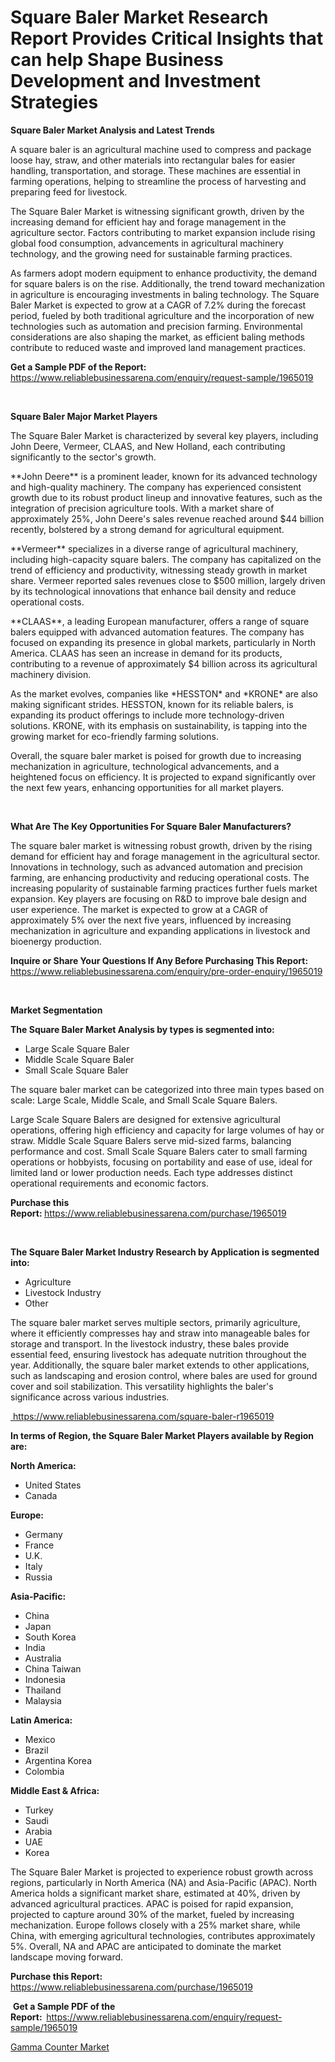 <p><h1>Square Baler Market Research Report Provides Critical Insights that can help Shape Business Development and Investment Strategies</h1></p><p><strong>Square Baler Market Analysis and Latest Trends</strong></p>
<p><p>A square baler is an agricultural machine used to compress and package loose hay, straw, and other materials into rectangular bales for easier handling, transportation, and storage. These machines are essential in farming operations, helping to streamline the process of harvesting and preparing feed for livestock.</p><p>The Square Baler Market is witnessing significant growth, driven by the increasing demand for efficient hay and forage management in the agriculture sector. Factors contributing to market expansion include rising global food consumption, advancements in agricultural machinery technology, and the growing need for sustainable farming practices. </p><p>As farmers adopt modern equipment to enhance productivity, the demand for square balers is on the rise. Additionally, the trend toward mechanization in agriculture is encouraging investments in baling technology. The Square Baler Market is expected to grow at a CAGR of 7.2% during the forecast period, fueled by both traditional agriculture and the incorporation of new technologies such as automation and precision farming. Environmental considerations are also shaping the market, as efficient baling methods contribute to reduced waste and improved land management practices.</p></p>
<p><strong>Get a Sample PDF of the Report:&nbsp;</strong> <a href="https://www.reliablebusinessarena.com/enquiry/request-sample/1965019?utm_campaign=2984&utm_medium=2&utm_source=Github&utm_content=ia&utm_term=08042025&utm_id=square-baler">https://www.reliablebusinessarena.com/enquiry/request-sample/1965019</a></p>
<p>&nbsp;</p>
<p><strong>Square Baler Major Market Players</strong></p>
<p><p>The Square Baler Market is characterized by several key players, including John Deere, Vermeer, CLAAS, and New Holland, each contributing significantly to the sector's growth.</p><p>**John Deere** is a prominent leader, known for its advanced technology and high-quality machinery. The company has experienced consistent growth due to its robust product lineup and innovative features, such as the integration of precision agriculture tools. With a market share of approximately 25%, John Deere's sales revenue reached around $44 billion recently, bolstered by a strong demand for agricultural equipment.</p><p>**Vermeer** specializes in a diverse range of agricultural machinery, including high-capacity square balers. The company has capitalized on the trend of efficiency and productivity, witnessing steady growth in market share. Vermeer reported sales revenues close to $500 million, largely driven by its technological innovations that enhance bail density and reduce operational costs.</p><p>**CLAAS**, a leading European manufacturer, offers a range of square balers equipped with advanced automation features. The company has focused on expanding its presence in global markets, particularly in North America. CLAAS has seen an increase in demand for its products, contributing to a revenue of approximately $4 billion across its agricultural machinery division.</p><p>As the market evolves, companies like *HESSTON* and *KRONE* are also making significant strides. HESSTON, known for its reliable balers, is expanding its product offerings to include more technology-driven solutions. KRONE, with its emphasis on sustainability, is tapping into the growing market for eco-friendly farming solutions.</p><p>Overall, the square baler market is poised for growth due to increasing mechanization in agriculture, technological advancements, and a heightened focus on efficiency. It is projected to expand significantly over the next few years, enhancing opportunities for all market players.</p></p>
<p>&nbsp;</p>
<p><strong>What Are The Key Opportunities For Square Baler Manufacturers?</strong></p>
<p><p>The square baler market is witnessing robust growth, driven by the rising demand for efficient hay and forage management in the agricultural sector. Innovations in technology, such as advanced automation and precision farming, are enhancing productivity and reducing operational costs. The increasing popularity of sustainable farming practices further fuels market expansion. Key players are focusing on R&D to improve bale design and user experience. The market is expected to grow at a CAGR of approximately 5% over the next five years, influenced by increasing mechanization in agriculture and expanding applications in livestock and bioenergy production.</p></p>
<p><strong>Inquire or Share Your Questions If Any Before Purchasing This Report:</strong> <a href="https://www.reliablebusinessarena.com/enquiry/pre-order-enquiry/1965019?utm_campaign=2984&utm_medium=2&utm_source=Github&utm_content=ia&utm_term=08042025&utm_id=square-baler">https://www.reliablebusinessarena.com/enquiry/pre-order-enquiry/1965019</a></p>
<p>&nbsp;</p>
<p><strong>Market Segmentation</strong></p>
<p><strong>The Square Baler Market Analysis by types is segmented into:</strong></p>
<p><ul><li>Large Scale Square Baler</li><li>Middle Scale Square Baler</li><li>Small Scale Square Baler</li></ul></p>
<p><p>The square baler market can be categorized into three main types based on scale: Large Scale, Middle Scale, and Small Scale Square Balers. </p><p>Large Scale Square Balers are designed for extensive agricultural operations, offering high efficiency and capacity for large volumes of hay or straw. Middle Scale Square Balers serve mid-sized farms, balancing performance and cost. Small Scale Square Balers cater to small farming operations or hobbyists, focusing on portability and ease of use, ideal for limited land or lower production needs. Each type addresses distinct operational requirements and economic factors.</p></p>
<p><strong>Purchase this Report:&nbsp;</strong><a href="https://www.reliablebusinessarena.com/purchase/1965019?utm_campaign=2984&utm_medium=2&utm_source=Github&utm_content=ia&utm_term=08042025&utm_id=square-baler">https://www.reliablebusinessarena.com/purchase/1965019</a></p>
<p>&nbsp;</p>
<p><strong>The Square Baler Market Industry Research by Application is segmented into:</strong></p>
<p><ul><li>Agriculture</li><li>Livestock Industry</li><li>Other</li></ul></p>
<p><p>The square baler market serves multiple sectors, primarily agriculture, where it efficiently compresses hay and straw into manageable bales for storage and transport. In the livestock industry, these bales provide essential feed, ensuring livestock has adequate nutrition throughout the year. Additionally, the square baler market extends to other applications, such as landscaping and erosion control, where bales are used for ground cover and soil stabilization. This versatility highlights the baler's significance across various industries.</p></p>
<p><a href="https://www.reliablebusinessarena.com/square-baler-r1965019?utm_campaign=2984&utm_medium=2&utm_source=Github&utm_content=ia&utm_term=08042025&utm_id=square-baler">&nbsp;https://www.reliablebusinessarena.com/square-baler-r1965019</a></p>
<p><strong>In terms of Region, the Square Baler Market Players available by Region are:</strong></p>
<p>
    <p> <strong> North America: </strong>
        <ul>
            <li>United States</li>
            <li>Canada</li>
        </ul>
        </p> 
    <p> <strong> Europe: </strong>
        <ul>
            <li>Germany</li>
            <li>France</li>
            <li>U.K.</li>
            <li>Italy</li>
            <li>Russia</li>
        </ul>
        </p> 
    <p> <strong> Asia-Pacific: </strong>
        <ul>
            <li>China</li>
            <li>Japan</li>
            <li>South Korea</li>
            <li>India</li>
            <li>Australia</li>
            <li>China Taiwan</li>
            <li>Indonesia</li>
            <li>Thailand</li>
            <li>Malaysia</li>
        </ul>
        </p> 
    <p> <strong> Latin America: </strong>
        <ul>
            <li>Mexico</li>
            <li>Brazil</li>
            <li>Argentina Korea</li>
            <li>Colombia</li>
        </ul>
        </p> 
    <p> <strong> Middle East & Africa: </strong>
        <ul>
            <li>Turkey</li>
            <li>Saudi</li>
            <li>Arabia</li>
            <li>UAE</li>
            <li>Korea</li>
        </ul>
    </p>
    </p>
<p><p>The Square Baler Market is projected to experience robust growth across regions, particularly in North America (NA) and Asia-Pacific (APAC). North America holds a significant market share, estimated at 40%, driven by advanced agricultural practices. APAC is poised for rapid expansion, projected to capture around 30% of the market, fueled by increasing mechanization. Europe follows closely with a 25% market share, while China, with emerging agricultural technologies, contributes approximately 5%. Overall, NA and APAC are anticipated to dominate the market landscape moving forward.</p></p>
<p><strong>Purchase this Report: </strong><a href="https://www.reliablebusinessarena.com/purchase/1965019?utm_campaign=2984&utm_medium=2&utm_source=Github&utm_content=ia&utm_term=08042025&utm_id=square-baler">https://www.reliablebusinessarena.com/purchase/1965019</a></p>
<p>&nbsp;<strong>Get a Sample PDF of the Report:&nbsp;&nbsp;</strong><a href="https://www.reliablebusinessarena.com/enquiry/request-sample/1965019?utm_campaign=2984&utm_medium=2&utm_source=Github&utm_content=ia&utm_term=08042025&utm_id=square-baler">https://www.reliablebusinessarena.com/enquiry/request-sample/1965019</a></p>
<p><strong></strong></p>
<p><p><a href="https://github.com/MonroeBullock54/Market-Research-Report-List-2/blob/main/gamma-counter-market.md?utm_campaign=2984&utm_medium=2&utm_source=Github&utm_content=ia&utm_term=08042025&utm_id=square-baler">Gamma Counter Market</a></p></p>
